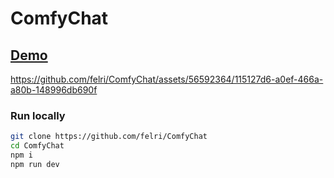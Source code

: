# ComfyChat

## [Demo](https://comfychat.space/)

https://github.com/felri/ComfyChat/assets/56592364/115127d6-a0ef-466a-a80b-148996db690f

### Run locally

```bash
git clone https://github.com/felri/ComfyChat
cd ComfyChat
npm i
npm run dev
```


